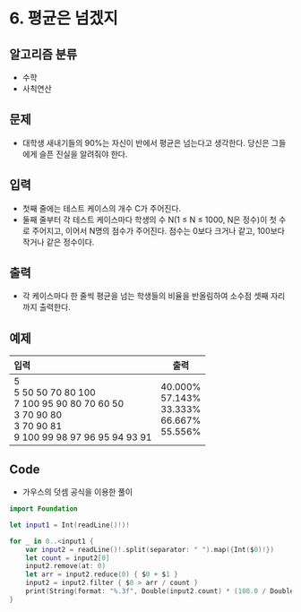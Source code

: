 # 6. 평균은 넘겠지
## 알고리즘 분류
*  수학
*  사칙연산

## 문제
* 대학생 새내기들의 90%는 자신이 반에서 평균은 넘는다고 생각한다. 당신은 그들에게 슬픈 진실을 알려줘야 한다.

## 입력
* 첫째 줄에는 테스트 케이스의 개수 C가 주어진다.
* 둘째 줄부터 각 테스트 케이스마다 학생의 수 N(1 ≤ N ≤ 1000, N은 정수)이 첫 수로 주어지고, 이어서 N명의 점수가 주어진다. 점수는 0보다 크거나 같고, 100보다 작거나 같은 정수이다.

## 출력
* 각 케이스마다 한 줄씩 평균을 넘는 학생들의 비율을 반올림하여 소수점 셋째 자리까지 출력한다.

## 예제
|입력|출력|
|:---|:---:|
|5<br>5 50 50 70 80 100<br>7 100 95 90 80 70 60 50<br>3 70 90 80<br>3 70 90 81<br>9 100 99 98 97 96 95 94 93 91|40.000%<br>57.143%<br>33.333%<br>66.667%<br>55.556%|

## Code
* 가우스의 덧셈 공식을 이용한 풀이

```swift
import Foundation

let input1 = Int(readLine()!)!

for _ in 0..<input1 {
    var input2 = readLine()!.split(separator: " ").map({Int($0)!})
    let count = input2[0]
    input2.remove(at: 0)
    let arr = input2.reduce(0) { $0 + $1 }
    input2 = input2.filter { $0 > arr / count }
    print(String(format: "%.3f", Double(input2.count) * (100.0 / Double(count))) + "%")
}
```